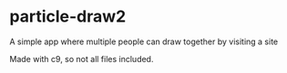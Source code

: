 # particle-draw2


A simple app where multiple people can draw together by visiting a site

Made with c9, so not all files included.
